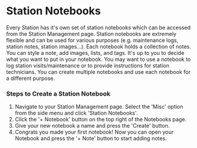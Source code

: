 # Station Notebooks

Every Station has it's own set of station notebooks which can be accessed from the Station Management page. Station notebooks are extremely flexible and can be used for various purposes (e.g. maintenance logs, station notes, station images...). Each notebook holds a collection of notes. You can style a note, add images, lists, and tags. It's up to you to decide what you want to put in your notebook. You may want to use a notebook to log station visits/maintenance or to provide instructions for station technicians. You can create multiple notebooks and use each notebook for a different purpose.

### Steps to Create a Station Notebook

1.  Navigate to your Station Management page. Select the 'Misc' option from the side menu and click 'Station Notebooks'.
2.  Click the '+ Notebook' button on the top right of the Notebooks page.
3.  Give your new notebook a name and press the 'Create' button.
4.  Congrats you made your first notebook! Now you can open your Notebook and press the '+ Note' button to start adding notes. 